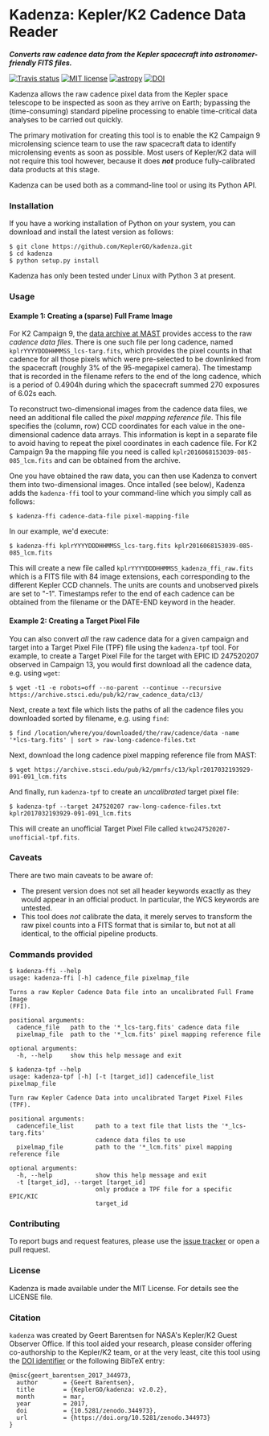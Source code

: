# Kadenza: Kepler/K2 Cadence Data Reader 
***Converts raw cadence data from the Kepler spacecraft into astronomer-friendly FITS files.***

[![Travis status](https://travis-ci.org/KeplerGO/kadenza.svg)](https://travis-ci.org/KeplerGO/kadenza) [![MIT license](http://img.shields.io/badge/license-MIT-blue.svg)](https://github.com/barentsen/k2flix/blob/master/LICENSE) [![astropy](http://img.shields.io/badge/powered%20by-AstroPy-orange.svg?style=flat)](http://www.astropy.org/)
[![DOI](https://zenodo.org/badge/DOI/10.5281/zenodo.344973.svg)](https://doi.org/10.5281/zenodo.344973)

Kadenza allows the raw cadence pixel data from the Kepler space telescope
to be inspected as soon as they arrive on Earth;
bypassing the (time-consuming) standard pipeline processing
to enable time-critical data analyses to be carried out quickly.

The primary motivation for creating this tool is to
enable the K2 Campaign 9 microlensing science team to use the raw
spacecraft data to identify microlensing events as soon as possible.
Most users of Kepler/K2 data will not require this tool however,
because it does ***not*** produce fully-calibrated data products
at this stage.

Kadenza can be used both as a command-line tool or using its Python API.

### Installation
If you have a working installation of Python on your system,
you can download and install the latest version as follows:
```
$ git clone https://github.com/KeplerGO/kadenza.git
$ cd kadenza
$ python setup.py install
```
Kadenza has only been tested under Linux with Python 3 at present.

### Usage

#### Example 1: Creating a (sparse) Full Frame Image

For K2 Campaign 9, the [data archive at MAST](https://archive.stsci.edu/pub/k2/)
provides access to the raw *cadence data files*.
There is one such file per long cadence,
named `kplrYYYYDDDHHMMSS_lcs-targ.fits`,
which provides the pixel counts in that cadence
for all those pixels which were pre-selected to be downlinked
from the spacecraft (roughly 3% of the 95-megapixel camera).
The timestamp that is recorded in the filename
refers to the end of the long cadence,
which is a period of 0.4904h during which the spacecraft
summed 270 exposures of 6.02s each.

To reconstruct two-dimensional images from the cadence data files,
we need an additional file called the *pixel mapping reference file*.
This file specifies the (column, row) CCD coordinates for each value
in the one-dimensional cadence data arrays.
This information is kept in a separate file to avoid having to repeat
the pixel coordinates in each cadence file.
For K2 Campaign 9a the mapping file you need is called
`kplr2016068153039-085-085_lcm.fits` and can be obtained from the archive. 

One you have obtained the raw data, you can then use Kadenza
to convert them into two-dimensional images.
Once intalled (see below), Kadenza adds the `kadenza-ffi` tool
to your command-line which you simply call as follows:
```
$ kadenza-ffi cadence-data-file pixel-mapping-file
``` 

In our example, we'd execute:
```
$ kadenza-ffi kplrYYYYDDDHHMMSS_lcs-targ.fits kplr2016068153039-085-085_lcm.fits
```

This will create a new file called `kplrYYYYDDDHHMMSS_kadenza_ffi_raw.fits`
which is a FITS file with 84 image extensions, 
each corresponding to the different Kepler CCD channels.
The units are counts and unobserved pixels are set to "-1".
Timestamps refer to the end of each cadence can be obtained from the
filename or the DATE-END keyword in the header.


#### Example 2: Creating a Target Pixel File

You can also convert *all* the raw cadence data for a given campaign and target into a Target Pixel File (TPF) file using the `kadenza-tpf` tool.  For example, to create a Target Pixel File for the target with EPIC ID 247520207 observed in Campaign 13, you would first download all the cadence data, e.g. using `wget`:
```
$ wget -t1 -e robots=off --no-parent --continue --recursive https://archive.stsci.edu/pub/k2/raw_cadence_data/c13/
```
Next, create a text file which lists the paths of all the cadence files you downloaded sorted by filename, e.g. using `find`:
```
$ find /location/where/you/downloaded/the/raw/cadence/data -name '*lcs-targ.fits' | sort > raw-long-cadence-files.txt
```

Next, download the long cadence pixel mapping reference file from MAST:
```
$ wget https://archive.stsci.edu/pub/k2/pmrfs/c13/kplr2017032193929-091-091_lcm.fits
```

And finally, run `kadenza-tpf` to create an *uncalibrated* target pixel file:
```
$ kadenza-tpf --target 247520207 raw-long-cadence-files.txt kplr2017032193929-091-091_lcm.fits
```

This will create an unofficial Target Pixel File called `ktwo247520207-unofficial-tpf.fits`.

### Caveats

There are two main caveats to be aware of:
 * The present version does not set all header keywords exactly as they would
   appear in an official product.  In particular, the WCS keywords are
   untested.
 * This tool does *not* calibrate the data, it merely serves to
   transform the raw pixel counts into a FITS format that is similar to,
   but not at all identical, to the official pipeline products.
   
### Commands provided
```
$ kadenza-ffi --help
usage: kadenza-ffi [-h] cadence_file pixelmap_file

Turns a raw Kepler Cadence Data file into an uncalibrated Full Frame Image
(FFI).

positional arguments:
  cadence_file   path to the '*_lcs-targ.fits' cadence data file
  pixelmap_file  path to the '*_lcm.fits' pixel mapping reference file

optional arguments:
  -h, --help     show this help message and exit
```

```
$ kadenza-tpf --help
usage: kadenza-tpf [-h] [-t [target_id]] cadencefile_list pixelmap_file

Turn raw Kepler Cadence Data into uncalibrated Target Pixel Files (TPF).

positional arguments:
  cadencefile_list      path to a text file that lists the '*_lcs-targ.fits'
                        cadence data files to use
  pixelmap_file         path to the '*_lcm.fits' pixel mapping reference file

optional arguments:
  -h, --help            show this help message and exit
  -t [target_id], --target [target_id]
                        only produce a TPF file for a specific EPIC/KIC
                        target_id
```

### Contributing
To report bugs and request features, please use the [issue tracker](https://github.com/KeplerGO/kadenza/issues) or open a pull request.

### License
Kadenza is made available under the MIT License.
For details see the LICENSE file.

### Citation

`kadenza` was created by Geert Barentsen for NASA's Kepler/K2 Guest Observer Office.
If this tool aided your research, please consider offering co-authorship
to the Kepler/K2 team, or at the very least, cite this tool using the [DOI identifier](https://doi.org/10.5281/zenodo.344973) or the following BibTeX entry:
```
@misc{geert_barentsen_2017_344973,
  author       = {Geert Barentsen},
  title        = {KeplerGO/kadenza: v2.0.2},
  month        = mar,
  year         = 2017,
  doi          = {10.5281/zenodo.344973},
  url          = {https://doi.org/10.5281/zenodo.344973}
}
```
